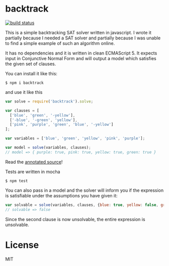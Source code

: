 # backtrack

[![build status](https://secure.travis-ci.org/russfrank/backtrack.png)](http://travis-ci.org/russfrank/backtrack)

This is a simple backtracking SAT solver written in javascript.  I wrote it
partially because I needed a SAT solver and partially because I was unable to
find a simple example of such an algorithm online.

It has no dependencies and it is written in clean ECMAScript 5.  It expects
input in Conjunctive Normal Form and will output a model which satisfies the
given set of clauses.

You can install it like this:

```shell
$ npm i backtrack
```

and use it like this

```javascript
var solve = require('backtrack').solve;

var clauses = [
  ['blue', 'green', '-yellow'],
  ['-blue', '-green', 'yellow'],
  ['pink', 'purple', 'green', 'blue', '-yellow']
];

var variables = ['blue', 'green', 'yellow', 'pink', 'purple'];

var model = solve(variables, clauses);
// model => { purple: true, pink: true, yellow: true, green: true }
```

Read the [annotated source](http://russfrank.us/static/backtrack/backtrack.html)!

Tests are written in mocha

```shell
$ npm test
```

You can also pass in a model and the solver will inform you if the expression
is satisfiable under the assumptions you have given it:

```javascript
var solvable = solve(variables, clauses, {blue: true, yellow: false, green: true});
// solvable => false
```

Since the second clause is now unsolvable, the entire expression is unsolvable.

# License
MIT
